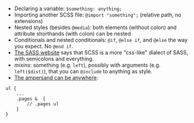 * Declaring a variable: `$something: anything;`
* Importing another SCSS file: `@import "something";` (relative path, no extensions)
* Nested styles (besides `@media`): both elements (without colon) and attribute shorthands (with colon) can be nested
* Conditionals and nested conditionals: `@if`, `@else if`, and `@else` the way you expect. No `@end if`.
* [The SASS website](http://sass-lang.com/) says that SCSS is a more "css-like" dialect of SASS, with semicolons and everything.
* *mixins*: something (e.g. `left`), possibly with arguments (e.g. `left($dist)`), that you can `@include` to anything as style.
* [The ampersand can be anywhere](http://www.joeloliveira.com/2011/06/28/the-ampersand-a-killer-sass-feature/):

```
ul {
    ...
    .pages &  {
        // .pages ul
    }
}
```
